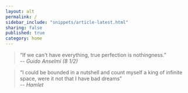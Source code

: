```yaml
---
layout: alt
permalink: /
sidebar_include: "snippets/article-latest.html"
sharing: false
published: true
category: home
---
```

>“If we can't have everything, true perfection is nothingness.”  
*-- Guido Anselmi (8 1/2)*

> “I could be bounded in a nutshell and count myself a king of infinite space, were it not that I have bad dreams”  
*-- Hamlet*
